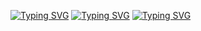 [![Typing SVG](https://readme-typing-svg.herokuapp.com?font=d&size=18&color=F70000&center=true&lines=Junior+Software+Engineer+at+Scalapay)](https://git.io/typing-svg)
[![Typing SVG](https://readme-typing-svg.herokuapp.com?size=18&color=27C309&lines=Bsc+in+computer+science)](https://git.io/typing-svg)
[![Typing SVG](https://readme-typing-svg.herokuapp.com?size=18&color=1886F7&lines=find+me+on+Linkedin+for+more)](https://git.io/typing-svg)
